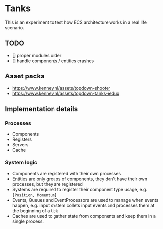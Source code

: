 # Tanks

This is an experiment to test how ECS architecture works in a real life scenario.

## TODO

- [] proper modules order
- [] handle components / entities crashes

## Asset packs

- https://www.kenney.nl/assets/topdown-shooter
- https://www.kenney.nl/assets/topdown-tanks-redux

## Implementation details

### Processes

- Components
- Registers
- Servers
- Cache

### System logic

- Components are registered with their own processes
- Entities are only groups of components, they don't have their own
  processes, but they are registered
- Systems are required to register their component type usage, e.g.
  `[Position, Momentum]`
- Events, Queues and EventProcessors are used to manage when events happen, e.g.
  input system collets input events and processes them at the beginning
  of a tick
- Caches are used to gather state from components and keep them in a
  single process.
